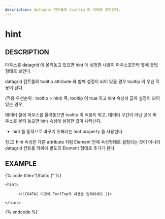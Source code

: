 ```yaml
---
description: datagrid 컨트롤의 tooltip 의 내용을 설정한다.
---
```


# hint

## DESCRIPTION

마우스를 datagrid 에 올려놓고 있으면 hint 에 설정한 내용이 마우스포인터 옆에 툴팁형태로 보인다.

datagrid 컨트롤의 tooltip attribute 와 함께 설정이 되어 있을 경우 tooltip 이 우선 적용이 된다. 

\(적용 우선순위 : tooltip &gt; hint\) 즉, tooltip 이 true 이고 hint 속성에 값이 설정이 되어있는 경우, 

데이터 셀에 마우스를 올려놓으면 tooltip 이 적용이 되고, 데이터 구간이 아닌 곳에 마우스를 올려 놓으면 hint 속성에 설정한 값이 나타난다.

* hint 를 동적으로 바꾸기 위해서는 hint property 를 사용한다.

참고\) hint 속성은 다른 attribute 처럼 Element 안에 속성형태로 설정되는 것이 아니라 datagrid 컨트롤 하위에 별도의 Element 형태로 추가가 된다.

## EXAMPLE

{% code title="\[Static \]" %}
```markup
<hint> 

      <![CDATA[ 이곳에 ToolTop의 내용을 입력하세요 ]]> 

</hint>
```
{% endcode %}


